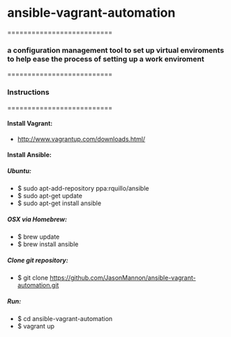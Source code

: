 # ansible-vagrant-automation
==========================

### a configuration management tool to set up virtual enviroments to help ease the process of setting up a work enviroment
==========================

### Instructions
==========================

#### Install Vagrant:  
* <http://www.vagrantup.com/downloads.html/>

#### Install Ansible:  
##### Ubuntu:
* $ sudo apt-add-repository ppa:rquillo/ansible
* $ sudo apt-get update
* $ sudo apt-get install ansible

##### OSX via Homebrew:  
* $ brew update
* $ brew install ansible

##### Clone git repository:
* $ git clone https://github.com/JasonMannon/ansible-vagrant-automation.git

##### Run:
* $ cd ansible-vagrant-automation
* $ vagrant up 
